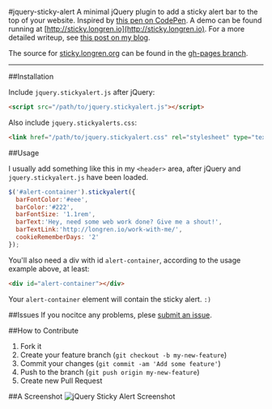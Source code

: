 #jquery-sticky-alert
A minimal jQuery plugin to add a sticky alert bar to the top of your website. Inspired by [this pen on CodePen](http://codepen.io/thommybrowne/details/katou). A demo can be found running at [http://sticky.longren.io](http://sticky.longren.io). For a more detailed writeup, see [this post on my blog](http://longren.io/sticky-alerts-a-new-tiny-jquery-plugin/).

The source for [sticky.longren.org](http://sticky.longren.io/) can be found in the [gh-pages branch](https://github.com/tlongren/jquery-sticky-alert/tree/gh-pages).

---

##Installation

Include ```jquery.stickyalert.js``` after jQuery:

```html
<script src="/path/to/jquery.stickyalert.js"></script>
```

Also include ```jquery.stickyalerts.css```:

```html
<link href="/path/to/jquery.stickyalert.css" rel="stylesheet" type="text/css" />
```

##Usage

I usually add something like this in my ```<header>``` area, after jQuery and ```jquery.stickyalert.js``` have been loaded.
```javascript
$('#alert-container').stickyalert({
  barFontColor:'#eee',
  barColor:'#222',
  barFontSize: '1.1rem',
  barText:'Hey, need some web work done? Give me a shout!',
  barTextLink:'http://longren.io/work-with-me/',
  cookieRememberDays: '2'
});
```

You'll also need a div with id ```alert-container```, according to the usage example above, at least:
```html
<div id="alert-container"></div>
```

Your ```alert-container``` element will contain the sticky alert. ```:)```

##Issues
If you nocitce any problems, plese [submit an issue](https://github.com/tlongren/colors-anchor-theme/issues).

##How to Contribute
1. Fork it
2. Create your feature branch (`git checkout -b my-new-feature`)
3. Commit your changes (`git commit -am 'Add some feature'`)
4. Push to the branch (`git push origin my-new-feature`)
5. Create new Pull Request

##A Screenshot
![jQuery Sticky Alert Screenshot](https://raw.githubusercontent.com/tlongren/jquery-sticky-alert/master/screenshot.png "jQuery Sitcky Alert Screenshot")